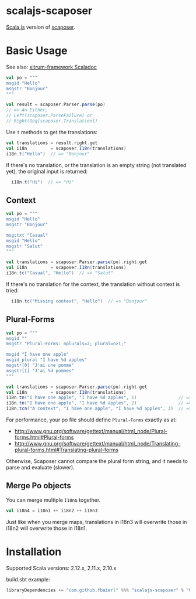 # scalajs-scaposer

[Scala.js](https://www.scala-js.org/) version of [scaposer](https://github.com/xitrum-framework/scaposer).

# Basic Usage

See also: [xitrum-framework Scaladoc](http://xitrum-framework.github.io/scaposer/)

```scala
val po = """
msgid "Hello"
msgstr "Bonjour"
"""

val result = scaposer.Parser.parse(po)
// => An Either,
// Left(scaposer.ParseFailure) or
// Right(Seq[scaposer.Translation])
```

Use `t` methods to get the translations:

```scala
val translations = result.right.get
val i18n         = scaposer.I18n(translations)
i18n.t("Hello")  // => "Bonjour"
```

If there's no translation, or the translation is an empty string
(not translated yet), the original input is returned:

```scala
  i18n.t("Hi")  // => "Hi"
```

## Context

```scala
val po = """
msgid "Hello"
msgstr "Bonjour"

msgctxt "Casual"
msgid "Hello"
msgstr "Salut"
"""

val translations = scaposer.Parser.parse(po).right.get
val i18n         = scaposer.I18n(translations)
i18n.tc("Casual", "Hello")  // => "Salut"
```

If there's no translation for the context, the translation without context is tried:

```scala
  i18n.tc("Missing context", "Hello")  // => "Bonjour"
```

## Plural-Forms

```scala
val po = """
msgid ""
msgstr "Plural-Forms: nplurals=2; plural=n>1;"

msgid "I have one apple"
msgid_plural "I have %d apples"
msgstr[0] "J'ai une pomme"
msgstr[1] "J'ai %d pommes"
"""

val translations = scaposer.Parser.parse(po).right.get
val i18n         = scaposer.I18n(translations)
i18n.tn("I have one apple", "I have %d apples", 1)                // => "J'ai une pomme"
i18n.tn("I have one apple", "I have %d apples", 2)                // => "J'ai %d pommes"
i18n.tcn("A context", "I have one apple", "I have %d apples", 3)  // => "J'ai %d pommes"
```

For performance, your po file should define `Plural-Forms` exactly as at:

* http://www.gnu.org/software/gettext/manual/html_node/Plural-forms.html#Plural-forms
* http://www.gnu.org/software/gettext/manual/html_node/Translating-plural-forms.html#Translating-plural-forms

Otherwise, Scaposer cannot compare the plural form string, and it needs to parse and evaluate (slower).

## Merge Po objects

You can merge multiple `I18n`s together.

```scala
val i18n4 = i18n1 ++ i18n2 ++ i18n3
```

Just like when you merge maps, translations in i18n3 will overwrite those in
i18n2 will overwrite those in i18n1.

# Installation

Supported Scala versions: 2.12.x, 2.11.x, 2.10.x

build.sbt example:

```scala
libraryDependencies += "com.github.fbaierl" %%% "scalajs-scaposer" % "0.1.1"
```